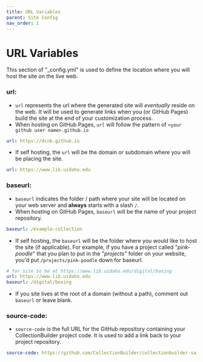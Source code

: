 ```yaml
---
title: URL Variables
parent: Site Config
nav_order: 1
---
```


# URL Variables

This section of "_config.yml" is used to define the location where you will host the site on the live web.

### url: 

- `url` represents the url where the generated site will *eventually* reside on the web. It will be used to generate links when you (or GitHub Pages) build the site at the end of your customization process. 
- When hosting on GitHub Pages, `url` will follow the pattern of `<your github user name>.github.io`
```yaml
url: https://dcnb.github.io
```
- If self hosting, the `url` will be the domain or subdomain where you will be placing the site.
```yaml
url: https://www.lib.uidaho.edu
```

### baseurl: 

- `baseurl` indicates the folder / path where your site will be located on your web server and **always** starts with a slash `/`.
- When hosting on GitHub Pages, `baseurl` will be the name of your project repository.
```yaml
baseurl: /example-collection
```
- If self hosting, the `baseurl` will be the folder where you would like to host the site (if applicable). For example, if you have a project called "*pink-poodle*" that you plan to put in the "*projects*" folder on your website, you'd put `/projects/pink-poodle` down for baseurl. 
```yaml 
# for site to be at https://www.lib.uidaho.edu/digital/boxing
url: https://www.lib.uidaho.edu
baseurl: /digital/boxing
```
- If you site lives at the root of a domain (without a path), comment out `baseurl` or leave blank.

### source-code: 

- `source-code` is the full URL for the GitHub repository containing your CollectionBuilder project code. It is used to add a link back to your project repository.
```yaml
source-code: https://github.com/CollectionBuilder/collectionbuilder-sa
```
